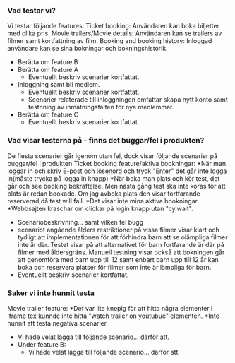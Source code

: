 ### Vad testar vi?
Vi testar följande features:
Ticket booking: Användaren kan boka biljetter med olika pris.
Movie trailers/Movie details: Användaren kan se trailers av filmer samt kortfattning av film. 
Booking and booking history: Inloggad användare kan se sina bokningar och bokningshistorik.
* Berätta om feature B
* Berätta om feature A
  * Eventuellt beskriv scenarier kortfattat.
* Inloggning samt bli medlem.
  * Eventuellt beskriv scenarier kortfattat.
  * Scenarier relaterade till inloggningen omfattar skapa nytt konto samt testnning av inmatningsfälten för nya medlemmar.
* Berätta om feature C
  * Eventuellt beskriv scenarier kortfattat.

 ### Vad visar testerna på - finns det buggar/fel i produkten? 
 De flesta scenarier går igenom utan fel, dock visar följande scenarier på buggar/fel i produkten
Ticket booking feature/aktiva bookningar:
*När man loggar in och skriv E-post och lösenord och tryck "Enter" det går inte logga in(måste trycka på logga in knapp)
*När boka man plats och kör test, det går och see booking bekräftelse. Men nästa gång test ska inte köras för att plats är redan bookade. Om jag avboka plats den visar fortfarande reserverad,då test will fail.
*Det visar inte mina aktiva bookningar.
*Webbsajten kraschar om clickar på login knapp utan "cy.wait".

 * Scenariobeskrivning... samt vilken fel bugg
 * scenariot angående ålders restriktioner på vissa filmer visar klart och tydligt att implementationen för att förhindra barn att se olämpliga filmer inte är där.
 Testet visar på att alternativet för barn fortfarande är där på filmer med åldersgräns. Manuell testning visar också att bokningen går att genomföra med barn upp till 12 samt enbart barn upp till 12 år kan boka och reservera platser för filmer som inte är lämpliga för barn.
* Eventuellt beskriv scenarier kortfattat.

### Saker vi inte hunnit testa
Movie trailer feature:
*Det var lite knepig för att hitta några elementer i iframe tex kunnde inte hitta "watch trailer on youtubue" elementen.
*Inte hunnit att testa negativa scenarier

  * Vi hade velat lägga till följande scenario... därför att.
* Under feature B:
  * Vi hade velat lägga till följande scenario... därför att.
